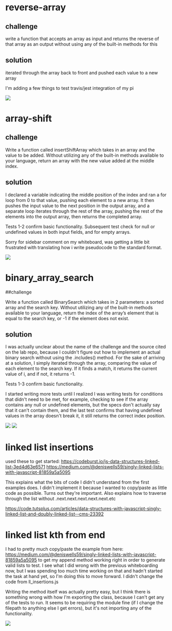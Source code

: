 # reverse-array

## challenge

write a function that accepts an array as input and returns the reverse of that array as an output without using any of the built-in methods for this

## solution

iterated through the array back to front and pushed each value to a new array

I'm adding a few things to test travis/jest integration of my pi

<img src="https://github.com/icathaid/data-structures-and-algorithms/blob/master/assets/array_reverse.png">



# array-shift

## challenge

Write a function called insertShiftArray which takes in an array and the value to be added. Without utilizing any of the built-in methods available to your language, return an array with the new value added at the middle index.

## solution

I declared a variable indicating the middle position of the index and ran a for loop from 0 to that value, pushing each element to a new array.  It then pushes the input value to the next position in the output array, and a separate loop iterates through the rest of the array, pushing the rest of the elements into the output array, then returns the completed array.

Tests 1-2 confirm basic functionality.
Subsequent test check for null or undefined values in both input fields, and for empty arrays.  

Sorry for sidebar comment on my whiteboard, was getting a little bit frustrated with translating how i write pseudocode to the standard format.

<img src="https://github.com/icathaid/data-structures-and-algorithms/blob/master/assets/array_shft.jpg">


# binary_array_search

##challenge

Write a function called BinarySearch which takes in 2 parameters: a sorted array and the search key. Without utilizing any of the built-in methods available to your language, return the index of the array’s element that is equal to the search key, or -1 if the element does not exist.

## solution

I was actually unclear about the name of the challenge and the source cited on the lab repo, because I couldn't figure out how to implement an actual binary search without using the .includes() method.  For the sake of arriving at a solution, I simply iterated through the array, comparing the value of each element to the search key.  If it finds a match, it returns the current value of i, and if not, it returns -1.  

Tests 1-3 confirm basic functionality.

I started writing more tests until I realized I was writing tests for conditions that didn't need to be met, for example, checking to see if the array contains any null or undefined elements, but the specs don't actually say that it can't contain them, and the last test confirms that having undefined values in the array doesn't break it, it still returns the correct index position.

<img src = "https://github.com/icathaid/data-structures-and-algorithms/blob/master/assets/array_binary_search_1.jpg">
<img src="https://github.com/icathaid/data-structures-and-algorithms/blob/master/assets/array_binary_search_2.jpg">

# linked list insertions

used these to get started:
https://codeburst.io/js-data-structures-linked-list-3ed4d63e6571
https://medium.com/@deniswells59/singly-linked-lists-with-javascript-81859a5a5095


This explains what the bits of code I didn't understand from the first examples does.  I didn't implement it because I wanted to copy/paste as little code as possible.  Turns out they're important.  Also explains how to traverse through the list without .next.next.next.next.next.etc

https://code.tutsplus.com/articles/data-structures-with-javascript-singly-linked-list-and-doubly-linked-list--cms-23392


# linked list kth from end

I had to pretty much copy/paste the example from here:
https://medium.com/@deniswells59/singly-linked-lists-with-javascript-81859a5a5095
to get my append method working right in order to generate valid lists to test.  I see what I did wrong with the previous whiteboarding now, but I was spending too much time working on that and hadn't started the task at hand yet, so I'm doing this to move forward.  I didn't change the code from ll_insertions.js

Writing the method itself was actually pretty easy, but I think there is something wrong with how I'm exporting the class, because I can't get any of the tests to run.  It seems to be requiring the module fine (if I change the filepath to anything else I get errors), but it's not importing any of the functionality.  

<img src = "https://github.com/icathaid/data-structures-and-algorithms/blob/master/assets/ll_kth_from_end.jpg">